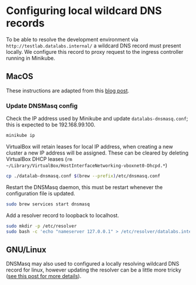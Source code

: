 # Configuring local wildcard DNS records

To be able to resolve the development environment via
`http://testlab.datalabs.internal/` a wildcard DNS record must present locally.
We configure this record to proxy request to the ingress controller running in
Minikube.

## MacOS

These instructions are adapted from this
[blog post](https://blog.thesparktree.com/local-development-with-wildcard-dns).

### Update DNSMasq config

Check the IP address used by Minikube and update `datalabs-dnsmasq.conf`; this
is expected to be 192.168.99.100.

```bash
minikube ip
```

VirtualBox will retain leases for local IP address, when creating a new cluster
a new IP address will be assigned. These can be cleared by deleting VirtualBox
DHCP leases (`rm ~/Library/VirtualBox/HostInterfaceNetworking-vboxnet0-Dhcpd.*`)

```bash
cp ./datalab-dnsmasq.conf $(brew --prefix)/etc/dnsmasq.conf
```

Restart the DNSMasq daemon, this must be restart whenever the configuration file
is updated.

```bash
sudo brew services start dnsmasq
```

Add a resolver record to loopback to localhost.

```bash
sudo mkdir -p /etc/resolver
sudo bash -c 'echo "nameserver 127.0.0.1" > /etc/resolver/datalabs.internal'
```

## GNU/Linux

DNSMasq may also used to configured a locally resolving wildcard DNS record for
linux, however updating the resolver can be a little more tricky ([see this post
for more details](https://askubuntu.com/a/1031896)).
